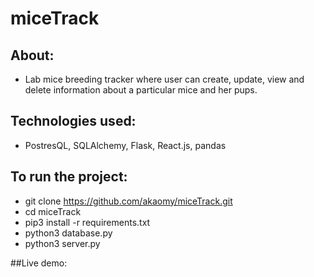# miceTrack

## About:
- Lab mice breeding tracker where user can create, update, view and delete information about a particular mice and her pups.

## Technologies used:
- PostresQL, SQLAlchemy, Flask, React.js, pandas


## To run the project:
- git clone https://github.com/akaomy/miceTrack.git
- cd miceTrack
- pip3 install -r requirements.txt
- python3 database.py
- python3 server.py

##Live demo:

